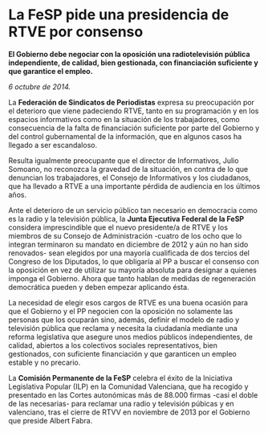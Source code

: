 # La FeSP pide una presidencia de RTVE por consenso

**El Gobierno debe negociar con la oposición una radiotelevisión pública independiente, de calidad, bien gestionada, con financiación suficiente y que garantice el empleo.**

*6 octubre de 2014.*

La **Federación de Sindicatos de Periodistas** expresa su preocupación por el deterioro que viene padeciendo RTVE, tanto en su programación y en los espacios informativos como en la situación de los trabajadores, como consecuencia de la falta de financiación suficiente por parte del Gobierno y del control gubernamental de la información, que en algunos casos ha llegado a ser escandaloso.

Resulta igualmente preocupante que el director de Informativos, Julio Somoano, no reconozca la gravedad de la situación, en contra de lo que denuncian los trabajadores, el Consejo de Informativos y los ciudadanos, que ha llevado a RTVE a una importante pérdida de audiencia en los últimos años.

Ante el deterioro de un servicio público tan necesario en democracia como es la radio y la televisión pública, la **Junta Ejecutiva Federal de la FeSP** considera imprescindible que el nuevo presidente/a de RTVE y los miembros de su Consejo de Administración -cuatro de los ocho que lo integran terminaron su mandato en diciembre de 2012 y aún no han sido renovados- sean elegidos por una mayoría cualificada de dos tercios del Congreso de los Diputados, lo que obligaría al PP a buscar el consenso con la oposición en vez de utilizar su mayoría absoluta para designar a quienes imponga el Gobierno. Ahora que tanto hablan de medidas de regeneración democrática pueden y deben empezar aplicando ésta.

La necesidad de elegir esos cargos de RTVE es una buena ocasión para que el Gobierno y el PP negocien con la oposición no solamente las personas que los ocuparán sino, además, definir el modelo de radio y televisión pública que reclama y necesita la ciudadanía mediante una reforma legislativa que asegure unos medios públicos independientes, de calidad, abiertos a los colectivos sociales representativos, bien gestionados, con suficiente financiación y que garanticen un empleo estable y no precario.

La **Comisión Permanente de la FeSP** celebra el éxito de la Iniciativa Legislativa Popular (ILP) en la Comunidad Valenciana, que ha recogido y presentado en las Cortes autonómicas más de 88.000 firmas -casi el doble de las necesarias- para reclamar una radio y televisión púbicas y en valenciano, tras el cierre de RTVV en noviembre de 2013 por el Gobierno que preside Albert Fabra.
